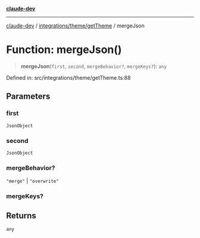[**claude-dev**](../../../../README.md)

***

[claude-dev](../../../../README.md) / [integrations/theme/getTheme](../README.md) / mergeJson

# Function: mergeJson()

> **mergeJson**(`first`, `second`, `mergeBehavior?`, `mergeKeys?`): `any`

Defined in: src/integrations/theme/getTheme.ts:88

## Parameters

### first

`JsonObject`

### second

`JsonObject`

### mergeBehavior?

`"merge"` | `"overwrite"`

### mergeKeys?

## Returns

`any`
